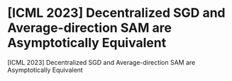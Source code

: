 # [ICML 2023] Decentralized SGD and Average-direction SAM are Asymptotically Equivalent
[ICML 2023] Decentralized SGD and Average-direction SAM are Asymptotically Equivalent
